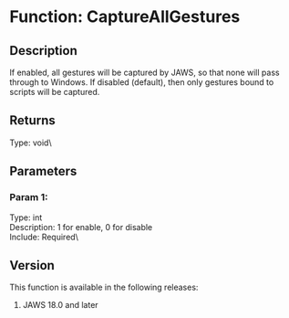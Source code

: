 # Function: CaptureAllGestures

## Description

If enabled, all gestures will be captured by JAWS, so that none will
pass through to Windows. If disabled (default), then only gestures bound
to scripts will be captured.

## Returns

Type: void\

## Parameters

### Param 1:

Type: int\
Description: 1 for enable, 0 for disable\
Include: Required\

## Version

This function is available in the following releases:

1.  JAWS 18.0 and later
